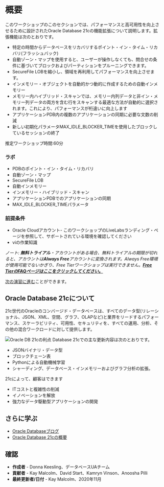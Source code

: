 # 概要

このワークショップのこのセクションでは、パフォーマンスと高可用性を向上させるために設計されたOracle Database 21cの機能拡張について説明します。拡張機能は次のとおりです。

*   特定の時間からデータベースをリカバリするポイント・イン・タイム・リカバリ(フラッシュバック)
*   自動ゾーン・マップを使用すると、ユーザーが操作しなくても、問合せの条件に基づいてブロックおよびパーティションをプルーニングできます。
*   SecureFile LOBを縮小し、領域を再利用してパフォーマンスを向上させます。
*   インメモリー・オブジェクトを自動的かつ動的に作成するための自動インメモリー
*   メモリー内ハイブリッド・スキャンでは、メモリー内列データと非イン・メモリー列データの両方を含む行をスキャンする最適な方法が自動的に選択されます。これにより、パフォーマンスが桁違いに向上します
*   アプリケーションPDB内の複数のアプリケーションの同期に必要な文数の削減
*   新しい初期化パラメータMAX\_IDLE\_BLOCKER\_TIMEを使用したブロックしているセッションの終了

推定ワークショップ時間:60分

### ラボ

*   PDBのポイント・イン・タイム・リカバリ
*   自動ゾーン・マップ
*   SecureFile LOB
*   自動インメモリー
*   インメモリー・ハイブリッド・スキャン
*   アプリケーションPDBでのアプリケーションの同期
*   MAX\_IDLE\_BLOCKER\_TIMEパラメータ

### 前提条件

*   Oracle Cloudアカウント- このワークショップのLiveLabsランディング・ページを参照して、サポートされている環境を確認してください
*   viの作業知識

_ノート: **無料トライアル**・アカウントがある場合、無料トライアルの期限が切れると、アカウントは**Always Free**アカウントに変換されます。Always Free環境が使用可能でないかぎり、Free Tierワークショップは実行できません。**[Free TierのFAQページはここをクリックしてください。](https://www.oracle.com/cloud/free/faq.html)**_

[次の演習に進む](#next)ことができます。

## Oracle Database 21cについて

21c世代のOracleのコンバージド・データベースは、すべてのデータ型(リレーショナル、JSON、XML、空間、グラフ、OLAPなど)と業界をリードするパフォーマンス、スケーラビリティ、可用性、セキュリティを、すべての運用、分析、その他の混合ワークロードに対して提供します。

![Oracle DB 21cの利点](images/21c-support.png "Oracle DB 21cの利点") Database 21cでの主な更新内容は次のとおりです。

*   JSONバイナリ・データ型
*   ブロックチェーン表
*   Pythonによる自動機械学習
*   シャーディング、データベース・インメモリーおよびグラフ分析の拡張。

21cによって、顧客はできます

*   ITコストと複雑性の削減
*   イノベーションを解放
*   強力なデータ駆動型アプリケーションの開発

## さらに学ぶ

*   [Oracle Databaseブログ](http://blogs.oracle.com/database)
*   [Oracle Database 21cの概要](https://blogs.oracle.com/database/introducing-oracle-database-21c)

## 確認

*   **作成者** - Donna Keesling、データベースUAチーム
*   **貢献者** - Kay Malcolm、David Start、Kamryn Vinson、Anoosha Pilli
*   **最終更新者/日付** - Kay Malcolm、2020年11月